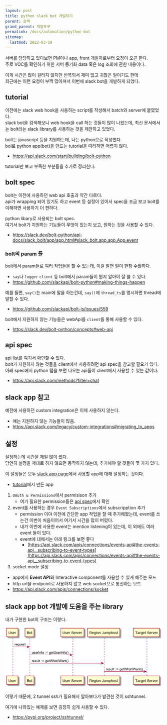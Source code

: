 ```yaml
---
layout: post
title: python slack bot 개발하기
parent: 슬랙
grand_parent: 개발도구
permalink: /docs/automation/python-bot
sitemap:
  lastmod: 2022-03-19
---
```


서버를 담당하고 있다보면 PM이나 app, front 개발자로부터 요청이 오곤 한다.  
주로 VOC를 확인하기 위한 서버 동기화 data 혹은 log 조회에 관한 내용이다.  

이게 시간은 많이 걸리지 않지만 반복되서 재미 없고 귀찮은 일이기도 한데  
최근에는 이런 요청이 부쩍 많아져서 이번에 slack bot을 개발하게 되었다.


## tutorial

이전에는 slack web hook을 사용하는 script를 작성해서 batch와 server에 붙였었다.  
slack bot을 검색해보니 web hook을 call 하는 것들이 많이 나왔는데, 최신 문서에서는 bolt라는 slack library를 사용하는 것을 제안하고 있었다.  

bolt는 javascript 등을 지원하는데, 나는 python으로 작성했다.  
bol로 python app(bot)을 만드는 tutorial을 따라하면 어렵지 않다.
- https://api.slack.com/start/building/bolt-python

tutorial만 보고 부족한 부분들을 추가로 정리한다.

## bolt spec

bolt는 이전에 사용하던 web api 호출과 약간 다르다.  
api가 wrapping 되어 있기도 하고 event 등 설정이 있어서 spec을 조금 보고 bolt를 이해하면 사용하기 더 편하다.

python libary로 사용되는 bolt spec.  
여기서 bolt가 지원하는 기능들이 무엇이 있는지 보고, 원하는 것을 사용할 수 있다.
- https://slack.dev/bolt-python/api-docs/slack_bolt/app/app.html#slack_bolt.app.app.App.event


### bolt의 param 들

bolt에서 param들로 여러 작업들을 할 수 있는데, 이걸 알면 일이 한참 수월하다.  
- `say`나 `logger` `client` 등 bolt에서 param들이 뭔지 알아야 잘 쓸 수 있다.  
- https://github.com/slackapi/bolt-python#making-things-happen


예를 들면, `say()`는 main에 말을 하는건데, `say()`에 `thread_ts`를 명시하면 thread에 말할 수 있다.
- https://github.com/slackapi/bolt-js/issues/559

bolt에서 지원하지 않는 기능들은 webApi를 `client`를 통해 사용할 수 있다.
- https://slack.dev/bolt-python/concepts#web-api


## api spec

api list를 여기서 확인할 수 있다.  
bolt가 지원하지 않는 것들을 client에서 사용하려면 api spec을 참고할 필요가 있다.
아래 spec에서 python 탭을 보면 나오는 api들이 client에서 사용할 수 있는 값이다.
- https://api.slack.com/methods?filter=chat


## slack app 참고

예전에 사용하던 custom integration은 이제 사용하지 않는다.
- 얘는 지원하지 않는 기능들이 많음.
- https://api.slack.com/legacy/custom-integrations#migrating_to_apps


## 설정

설정하는데 시간을 제일 많이 썼다.  
당연히 설정을 제대로 하지 않으면 동작하지 않는데, 추가해야 할 것들이 몇 가지 있다.

이 설정들은 모두 [slack app page](https://api.slack.com/apps)에서 사용할 app에 대해 설정하는 것이다.
- [tutorial](#tutorial)에서 만든 app

1. `OAuth & Permissions`에서 permisison 추가
   - 여기 필요한 permission들은 [api spec](#api-spec)에서 확인
2. event를 사용하는 경우 `Event Subscriptions`에서 subscripption 추가
   - permission 이야 이전에 간단한 app 작업을 할 때 추가해봤는데, event를 쓰는건 이번이 처음이어서 여기서 시간을 많이 버렸다.
   - 내가 이번에 사용한 event는 mention listening이 있는데, 이 외에도 여러 event 들이 있다.
   - event에 대해서는 아래 링크를 보면 좋다
     - [https://api.slack.com/apis/connections/events-api#the-events-api__subscribing-to-event-types](https://api.slack.com/apis/connections/events-api#the-events-api__subscribing-to-event-types)
3. socket mode 설정
  - app에서 **Event API**와 Interactive component를 사용할 수 있게 해주는 모드
  - http url을 endpoint로 사용하지 않고 web socket으로 통신하는 모드
  - https://api.slack.com/apis/connections/socket


## slack app bot 개발에 도움을 주는 library

내가 구현한 bot의 구조는 이렇다.

![bot structure](/images/post/automation/bot-structure.png)

이렇기 때문에, 2 tunnel ssh가 필요해서 알아보다가 발견한 것이 sshtunnel.  

여기에 나와있는 예제를 보면 굉장히 쉽게 사용할 수 있다.  
- https://pypi.org/project/sshtunnel/